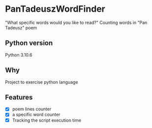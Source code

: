 # PanTadeuszWordFinder
"What specific words would you like to read?"
Counting words in "Pan Tadeusz" poem

## Python version
Python 3.10.6

## Why
Project to exercise python language

## Features
- [x] poem lines counter
- [x] a specific word counter
- [x] Tracking the script execution time
